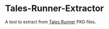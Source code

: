 # Tales-Runner-Extractor
 A tool to extract from [Tales Runner](https://store.steampowered.com/app/328060) PKG files.
